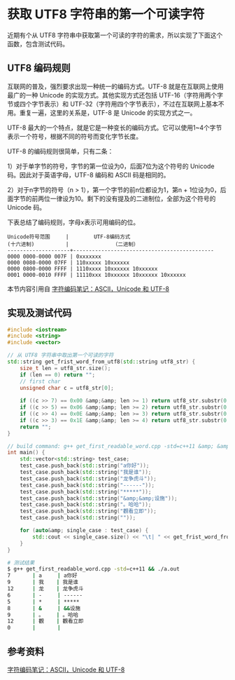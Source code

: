 # 获取 UTF8 字符串的第一个可读字符

近期有个从 UTF8 字符串中获取第一个可读的字符的需求，所以实现了下面这个函数，包含测试代码。

## UTF8 编码规则

互联网的普及，强烈要求出现一种统一的编码方式。UTF-8 就是在互联网上使用最广的一种 Unicode 的实现方式。其他实现方式还包括 UTF-16（字符用两个字节或四个字节表示）和 UTF-32（字符用四个字节表示），不过在互联网上基本不用。重复一遍，这里的关系是，UTF-8 是 Unicode 的实现方式之一。

UTF-8 最大的一个特点，就是它是一种变长的编码方式。它可以使用1~4个字节表示一个符号，根据不同的符号而变化字节长度。

UTF-8 的编码规则很简单，只有二条：

1）对于单字节的符号，字节的第一位设为0，后面7位为这个符号的 Unicode 码。因此对于英语字母，UTF-8 编码和 ASCII 码是相同的。

2）对于n字节的符号（n > 1），第一个字节的前n位都设为1，第n + 1位设为0，后面字节的前两位一律设为10。剩下的没有提及的二进制位，全部为这个符号的 Unicode 码。

下表总结了编码规则，字母x表示可用编码的位。

```
Unicode符号范围     |        UTF-8编码方式
(十六进制)          |              （二进制）
--------------------+---------------------------------------------
0000 0000-0000 007F | 0xxxxxxx
0000 0080-0000 07FF | 110xxxxx 10xxxxxx
0000 0800-0000 FFFF | 1110xxxx 10xxxxxx 10xxxxxx
0001 0000-0010 FFFF | 11110xxx 10xxxxxx 10xxxxxx 10xxxxxx
```

本节内容引用自 [字符编码笔记：ASCII，Unicode 和 UTF-8](https://www.ruanyifeng.com/blog/2007/10/ascii_unicode_and_utf-8.html)

## 实现及测试代码

```c++
#include <iostream>
#include <string>
#include <vector>

// 从 UTF8 字符串中取出第一个可读的字符
std::string get_frist_word_from_utf8(std::string utf8_str) {
    size_t len = utf8_str.size();
    if (len == 0) return "";
    // first char
    unsigned char c = utf8_str[0];
    
    if ((c >> 7) == 0x00 &amp;&amp; len >= 1) return utf8_str.substr(0, 1);
    if ((c >> 5) == 0x06 &amp;&amp; len >= 2) return utf8_str.substr(0, 2);
    if ((c >> 4) == 0x0E &amp;&amp; len >= 3) return utf8_str.substr(0, 3);
    if ((c >> 3) == 0x1E &amp;&amp; len >= 4) return utf8_str.substr(0, 4);
    return "";
}

// build command: g++ get_first_readable_word.cpp -std=c++11 &amp; &amp; ./a.out
int main() {
    std::vector<std::string> test_case;
    test_case.push_back(std::string("a你好"));
    test_case.push_back(std::string("我是谁"));
    test_case.push_back(std::string("龙争虎斗"));
    test_case.push_back(std::string("------"));
    test_case.push_back(std::string("*****"));
    test_case.push_back(std::string("&amp;&amp;设施"));
    test_case.push_back(std::string("。哈哈"));
    test_case.push_back(std::string("觀看立即"));
    test_case.push_back(std::string(""));

    for (auto&amp; single_case : test_case) {
        std::cout << single_case.size() << "\t| " << get_frist_word_from_utf8(single_case) << "\t| " << single_case << std::endl;
    }
}

```

```bash
# 测试结果
$ g++ get_first_readable_word.cpp -std=c++11 && ./a.out 
7       | a     | a你好
9       | 我    | 我是谁
12      | 龙    | 龙争虎斗
6       | -     | ------
5       | *     | *****
8       | &     | &&设施
9       | 。    | 。哈哈
12      | 觀    | 觀看立即
0       |       | 
```

## 参考资料

[字符编码笔记：ASCII，Unicode 和 UTF-8](https://www.ruanyifeng.com/blog/2007/10/ascii_unicode_and_utf-8.html)
